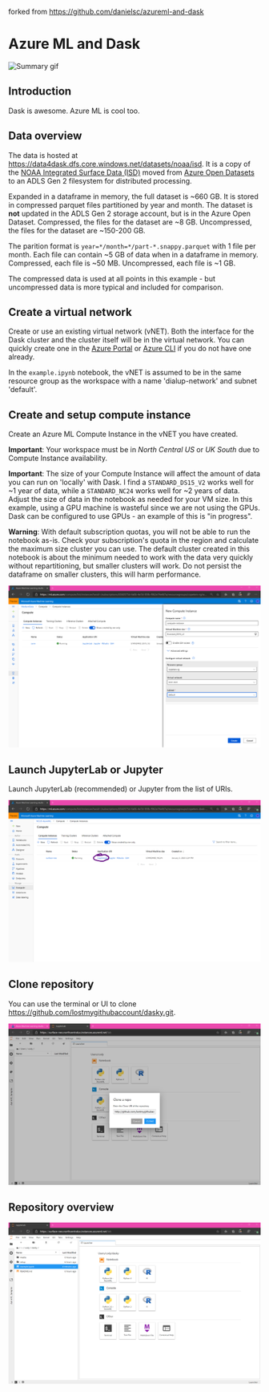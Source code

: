 forked from https://github.com/danielsc/azureml-and-dask

# Azure ML and Dask 

![Summary gif](media/describe.gif)

## Introduction

Dask is awesome. Azure ML is cool too. 

## Data overview

The data is hosted at https://data4dask.dfs.core.windows.net/datasets/noaa/isd. It is a copy of the [NOAA Integrated Surface Data (ISD)](https://azure.microsoft.com/services/open-datasets/catalog/noaa-integrated-surface-data/) moved from [Azure Open Datasets](https://azure.microsoft.com/services/open-datasets/catalog/) to an ADLS Gen 2 filesystem for distributed processing. 

Expanded in a dataframe in memory, the full dataset is ~660 GB. It is stored in compressed parquet files partitioned by year and month. The dataset is **not** updated in the ADLS Gen 2 storage account, but is in the Azure Open Dataset. Compressed, the files for the dataset are ~8 GB. Uncompressed, the files for the dataset are ~150-200 GB.  

The parition format is `year=*/month=*/part-*.snappy.parquet` with 1 file per month. Each file can contain ~5 GB of data when in a dataframe in memory. Compressed, each file is ~50 MB. Uncompressed, each file is ~1 GB. 

The compressed data is used at all points in this example - but uncompressed data is more typical and included for comparison.

## Create a virtual network 

Create or use an existing virtual network (vNET). Both the interface for the Dask cluster and the cluster itself will be in the virtual network. You can quickly create one in the [Azure Portal](https://docs.microsoft.com/en-us/azure/virtual-network/quick-create-portal) or [Azure CLI](https://docs.microsoft.com/en-us/azure/virtual-network/quick-create-cli) if you do not have one already.

In the `example.ipynb` notebook, the vNET is assumed to be in the same resource group as the workspace with a name 'dialup-network' and subnet 'default'. 

## Create and setup compute instance 

Create an Azure ML Compute Instance in the vNET you have created.

**Important**: Your workspace must be in *North Central US* or *UK South* due to Compute Instance availability.

**Important**: The size of your Compute Instance will affect the amount of data you can run on 'locally' with Dask. I find a `STANDARD_DS15_V2` works well for ~1 year of data, while a `STANDARD_NC24` works well for ~2 years of data. Adjust the size of data in the notebook as needed for your VM size. In this example, using a GPU machine is wasteful since we are not using the GPUs. Dask can be configured to use GPUs - an example of this is "in progress". 

**Warning**: With default subscription quotas, you will not be able to run the notebook as-is. Check your subscription's quota in the region and calculate the maximum size cluster you can use. The default cluster created in this notebook is about the minimum needed to work with the data very quickly without repartitioning, but smaller clusters will work. Do not persist the dataframe on smaller clusters, this will harm performance.

![Compute instance creation](media/instance-create.png)

## Launch JupyterLab or Jupyter

Launch JupyterLab (recommended) or Jupyter from the list of URIs. 

![Compute instance URIs](media/instance-launch.png)

## Clone repository

You can use the terminal or UI to clone https://github.com/lostmygithubaccount/dasky.git.

![Compute instance github](media/instance-github.png)

## Repository overview

![Compute instance repo](media/repo-overview.png)


